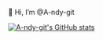 👋 Hi, I’m @A-ndy-git

[![A-ndy-git's GitHub stats](https://github-readme-stats.vercel.app/api?username=A-ndy-git&theme=onedark)](https://github.com/A-ndy-git/github-readme-stats)
